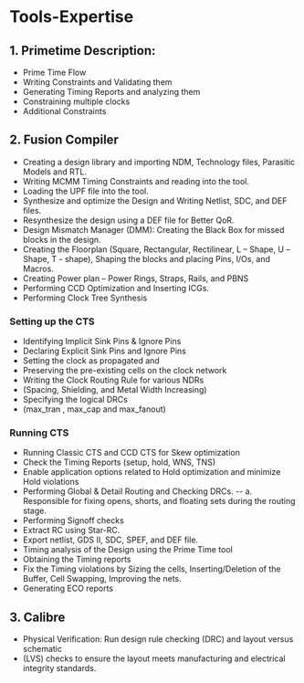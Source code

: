 # Tools-Expertise
## 1.	Primetime Description:
- 	Prime Time Flow
- 	Writing Constraints and Validating them
- 	Generating Timing Reports and analyzing them
- 	Constraining multiple clocks
- 	Additional Constraints

## 2.	Fusion Compiler
- 	Creating a design library and importing NDM, Technology files, Parasitic Models and RTL.
- 	Writing MCMM Timing Constraints and reading into the tool.
- 	Loading the UPF file into the tool.
- 	Synthesize and optimize the Design and Writing Netlist, SDC, and DEF files.
- 	Resynthesize the design using a DEF file for Better QoR.
- 	Design Mismatch Manager (DMM): Creating the Black Box for missed blocks in the design.
- 	Creating the Floorplan (Square, Rectangular, Rectilinear, L – Shape, U –Shape, T -	shape), Shaping the blocks and placing Pins, I/Os, and Macros.
- 	Creating Power plan – Power Rings, Straps, Rails, and PBNS
- 	Performing CCD Optimization and Inserting ICGs.
- 	Performing Clock Tree Synthesis


### Setting up the CTS
- 	Identifying Implicit Sink Pins & Ignore Pins
- 	Declaring Explicit Sink Pins and Ignore Pins
- 	Setting the clock as propagated and
- 	Preserving the pre-existing cells on the clock network
- 	Writing the Clock Routing Rule for various NDRs
- 	(Spacing, Shielding, and Metal Width Increasing)
- 	Specifying the logical DRCs
- 	(max_tran , max_cap and max_fanout)

### Running CTS
- 	Running Classic CTS and CCD CTS for Skew optimization
- 	Check the Timing Reports (setup, hold, WNS, TNS)
- 	Enable application options related to Hold optimization and minimize Hold violations
- 	Performing Global & Detail Routing and Checking DRCs.
-- a.	Responsible for fixing opens, shorts, and floating sets during the routing stage.
- 	Performing Signoff checks
- 	Extract RC using Star-RC.
- 	Export netlist, GDS II, SDC, SPEF, and DEF file.
- 	Timing analysis of the Design using the Prime Time tool
- 	Obtaining the Timing reports
- 	Fix the Timing violations by Sizing the cells, Inserting/Deletion of the Buffer, Cell Swapping, Improving the nets.
- 	Generating ECO reports


## 3.	Calibre
- Physical Verification: Run design rule checking (DRC) and layout versus schematic
- (LVS) checks to ensure the layout meets manufacturing and electrical integrity standards.
